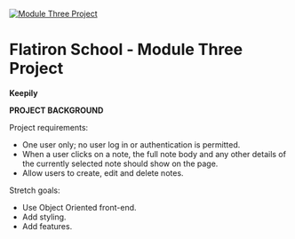 <a href="https://github.com/atkinsonholly/Keepily"><img src="./client/images/Keepily note list.png" title="ModuleThreeProject" alt="Module Three Project"></a>

# Flatiron School - Module Three Project

**Keepily**

**PROJECT BACKGROUND**

Project requirements:

- One user only; no user log in or authentication is permitted.
- When a user clicks on a note, the full note body and any other details of the currently selected note should show on the page.
- Allow users to create, edit and delete notes.

Stretch goals:

- Use Object Oriented front-end.
- Add styling.
- Add features.
